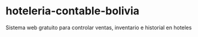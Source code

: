 # hoteleria-contable-bolivia
Sistema web gratuito para controlar ventas, inventario e historial en hoteles
